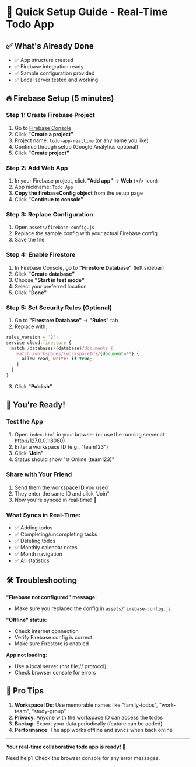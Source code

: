 # 🚀 Quick Setup Guide - Real-Time Todo App

## ✅ What's Already Done
- ✅ App structure created
- ✅ Firebase integration ready
- ✅ Sample configuration provided
- ✅ Local server tested and working

## 🔥 Firebase Setup (5 minutes)

### Step 1: Create Firebase Project
1. Go to [Firebase Console](https://console.firebase.google.com/)
2. Click **"Create a project"**
3. Project name: `todo-app-realtime` (or any name you like)
4. Continue through setup (Google Analytics optional)
5. Click **"Create project"**

### Step 2: Add Web App
1. In your Firebase project, click **"Add app"** → **Web** (</> icon)
2. App nickname: `Todo App`
3. **Copy the firebaseConfig object** from the setup page
4. Click **"Continue to console"**

### Step 3: Replace Configuration
1. Open `assets/firebase-config.js`
2. Replace the sample config with your actual Firebase config
3. Save the file

### Step 4: Enable Firestore
1. In Firebase Console, go to **"Firestore Database"** (left sidebar)
2. Click **"Create database"**
3. Choose **"Start in test mode"**
4. Select your preferred location
5. Click **"Done"**

### Step 5: Set Security Rules (Optional)
1. Go to **"Firestore Database"** → **"Rules"** tab
2. Replace with:
```javascript
rules_version = '2';
service cloud.firestore {
  match /databases/{database}/documents {
    match /workspaces/{workspaceId}/{document=**} {
      allow read, write: if true;
    }
  }
}
```
3. Click **"Publish"**

## 🎉 You're Ready!

### Test the App
1. Open `index.html` in your browser (or use the running server at http://127.0.0.1:8080)
2. Enter a workspace ID (e.g., "team123")
3. Click **"Join"**
4. Status should show "🌐 Online (team123)"

### Share with Your Friend
1. Send them the workspace ID you used
2. They enter the same ID and click "Join"
3. Now you're synced in real-time! 🚀

### What Syncs in Real-Time:
- ✅ Adding todos
- ✅ Completing/uncompleting tasks
- ✅ Deleting todos
- ✅ Monthly calendar notes
- ✅ Month navigation
- ✅ All statistics

## 🛠️ Troubleshooting

**"Firebase not configured" message:**
- Make sure you replaced the config in `assets/firebase-config.js`

**"Offline" status:**
- Check internet connection
- Verify Firebase config is correct
- Make sure Firestore is enabled

**App not loading:**
- Use a local server (not file:// protocol)
- Check browser console for errors

## 🎯 Pro Tips

1. **Workspace IDs**: Use memorable names like "family-todos", "work-team", "study-group"
2. **Privacy**: Anyone with the workspace ID can access the todos
3. **Backup**: Export your data periodically (feature can be added)
4. **Performance**: The app works offline and syncs when back online

---

**Your real-time collaborative todo app is ready! 🎉**

Need help? Check the browser console for any error messages.
